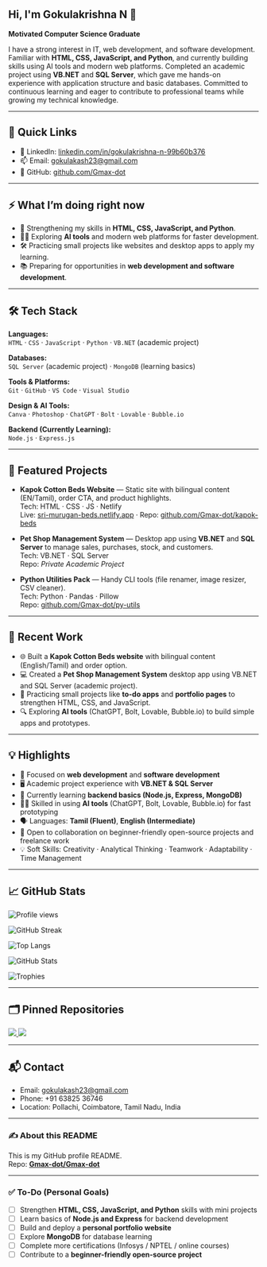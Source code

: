 ## Hi, I'm Gokulakrishna N 👋

**Motivated Computer Science Graduate**

I have a strong interest in IT, web development, and software development. Familiar with **HTML, CSS, JavaScript, and Python**, and currently building skills using AI tools and modern web platforms. Completed an academic project using **VB.NET** and **SQL Server**, which gave me hands-on experience with application structure and basic databases. Committed to continuous learning and eager to contribute to professional teams while growing my technical knowledge.

---

## 🔗 Quick Links
- 💼 LinkedIn: [linkedin.com/in/gokulakrishna-n-99b60b376](https://linkedin.com/in/gokulakrishna-n-99b60b376)
- 📫 Email: [gokulakash23@gmail.com](mailto:gokulakash23@gmail.com)
- 🐙 GitHub: [github.com/Gmax-dot](https://github.com/Gmax-dot)

---

## ⚡ What I’m doing right now
- 🌱 Strengthening my skills in **HTML, CSS, JavaScript, and Python**.  
- 🧑‍💻 Exploring **AI tools** and modern web platforms for faster development.  
- 🛠️ Practicing small projects like websites and desktop apps to apply my learning.  
- 📚 Preparing for opportunities in **web development and software development**.  

---

## 🛠️ Tech Stack

**Languages:**  
`HTML` · `CSS` · `JavaScript` · `Python` · `VB.NET` (academic project)

**Databases:**  
`SQL Server` (academic project) · `MongoDB` (learning basics)

**Tools & Platforms:**  
`Git` · `GitHub` · `VS Code` · `Visual Studio`

**Design & AI Tools:**  
`Canva` · `Photoshop` · `ChatGPT` · `Bolt` · `Lovable` · `Bubble.io`

**Backend (Currently Learning):**  
`Node.js` · `Express.js`

---

## 📌 Featured Projects

- **Kapok Cotton Beds Website** — Static site with bilingual content (EN/Tamil), order CTA, and product highlights.  
  Tech: HTML · CSS · JS · Netlify  
  Live: [sri-murugan-beds.netlify.app](https://sri-murugan-beds.netlify.app/) · Repo: [github.com/Gmax-dot/kapok-beds](https://github.com/Gmax-dot)

- **Pet Shop Management System** — Desktop app using **VB.NET** and **SQL Server** to manage sales, purchases, stock, and customers.  
  Tech: VB.NET · SQL Server  
  Repo: *Private Academic Project*

- **Python Utilities Pack** — Handy CLI tools (file renamer, image resizer, CSV cleaner).  
  Tech: Python · Pandas · Pillow  
  Repo: [github.com/Gmax-dot/py-utils](https://github.com/Gmax-dot)

---

## 🧪 Recent Work

- 🌐 Built a **Kapok Cotton Beds website** with bilingual content (English/Tamil) and order option.  
- 💻 Created a **Pet Shop Management System** desktop app using VB.NET and SQL Server (academic project).  
- 📝 Practicing small projects like **to-do apps** and **portfolio pages** to strengthen HTML, CSS, and JavaScript.  
- 🔍 Exploring **AI tools** (ChatGPT, Bolt, Lovable, Bubble.io) to build simple apps and prototypes.  


---
## 💡 Highlights

- 🎯 Focused on **web development** and **software development**  
- 🖥️ Academic project experience with **VB.NET & SQL Server**  
- 🌱 Currently learning **backend basics (Node.js, Express, MongoDB)**  
- 🧑‍🎨 Skilled in using **AI tools** (ChatGPT, Bolt, Lovable, Bubble.io) for fast prototyping  
- 🗣️ Languages: **Tamil (Fluent)**, **English (Intermediate)**  
- 🤝 Open to collaboration on beginner-friendly open-source projects and freelance work  
- 💡 Soft Skills: Creativity · Analytical Thinking · Teamwork · Adaptability · Time Management  


---

## 📈 GitHub Stats

![Profile views](https://komarev.com/ghpvc/?username=Gmax-dot&style=flat-square)

![GitHub Streak](https://streak-stats.demolab.com?user=Gmax-dot)

![Top Langs](https://github-readme-stats.vercel.app/api/top-langs/?username=Gmax-dot&layout=compact)

![GitHub Stats](https://github-readme-stats.vercel.app/api?username=Gmax-dot&show_icons=true)

![Trophies](https://github-profile-trophy.vercel.app/?username=Gmax-dot&theme=flat&no-frame=true&margin-w=10)

---

## 🗂️ Pinned Repositories

<p align="left">
  <a href="https://github.com/Gmax-dot/kapok-beds">
    <img src="https://github-readme-stats.vercel.app/api/pin/?username=Gmax-dot&repo=kapok-beds" />
  </a>
  <a href="https://github.com/Gmax-dot/py-utils">
    <img src="https://github-readme-stats.vercel.app/api/pin/?username=Gmax-dot&repo=py-utils" />
  </a>
</p>

---

## 📬 Contact
- Email: [gokulakash23@gmail.com](mailto:gokulakash23@gmail.com)  
- Phone: +91 63825 36746  
- Location: Pollachi, Coimbatore, Tamil Nadu, India  

---

### ✍️ About this README
This is my GitHub profile README.  
Repo: **[Gmax-dot/Gmax-dot](https://github.com/Gmax-dot/Gmax-dot)**

---

### ✅ To-Do (Personal Goals)

- [ ] Strengthen **HTML, CSS, JavaScript, and Python** skills with mini projects   
- [ ] Learn basics of **Node.js and Express** for backend development  
- [ ] Build and deploy a **personal portfolio website**  
- [ ] Explore **MongoDB** for database learning  
- [ ] Complete more certifications (Infosys / NPTEL / online courses)  
- [ ] Contribute to a **beginner-friendly open-source project**  

